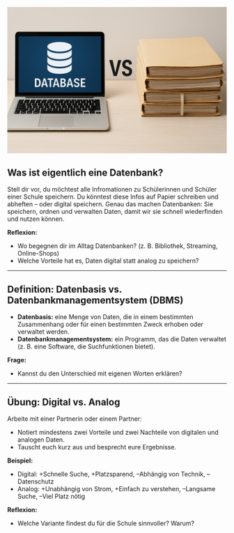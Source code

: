 ![Datenbank vs. Papier](./DatenbankVSPapier.png)

## Was ist eigentlich eine Datenbank?

Stell dir vor, du möchtest alle Infromationen zu Schülerinnen und Schüler einer Schule speichern. Du könntest diese Infos auf Papier schreiben und abheften – oder digital speichern. Genau das machen Datenbanken: Sie speichern, ordnen und verwalten Daten, damit wir sie schnell wiederfinden und nutzen können.

**Reflexion:**
- Wo begegnen dir im Alltag Datenbanken? (z. B. Bibliothek, Streaming, Online-Shops)
- Welche Vorteile hat es, Daten digital statt analog zu speichern?

---

## Definition: Datenbasis vs. Datenbankmanagementsystem (DBMS)

- **Datenbasis:** eine Menge von Daten, die in einem bestimmten Zusammenhang oder für einen bestimmten Zweck erhoben oder verwaltet werden.
- **Datenbankmanagementsystem:** ein Programm, das die Daten verwaltet (z. B. eine Software, die Suchfunktionen bietet).

**Frage:**
- Kannst du den Unterschied mit eigenen Worten erklären?

---

## Übung: Digital vs. Analog

Arbeite mit einer Partnerin oder einem Partner:
- Notiert mindestens zwei Vorteile und zwei Nachteile von digitalen und analogen Daten.
- Tauscht euch kurz aus und besprecht eure Ergebnisse.

**Beispiel:**
- Digital: +Schnelle Suche, +Platzsparend, –Abhängig von Technik, –Datenschutz
- Analog: +Unabhängig von Strom, +Einfach zu verstehen, –Langsame Suche, –Viel Platz nötig

**Reflexion:**
- Welche Variante findest du für die Schule sinnvoller? Warum?
